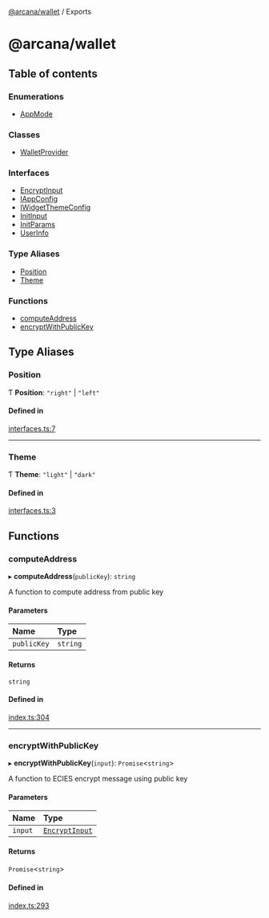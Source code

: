 [@arcana/wallet](README.md) / Exports

# @arcana/wallet

## Table of contents

### Enumerations

- [AppMode](enums/AppMode.md)

### Classes

- [WalletProvider](classes/WalletProvider.md)

### Interfaces

- [EncryptInput](interfaces/EncryptInput.md)
- [IAppConfig](interfaces/IAppConfig.md)
- [IWidgetThemeConfig](interfaces/IWidgetThemeConfig.md)
- [InitInput](interfaces/InitInput.md)
- [InitParams](interfaces/InitParams.md)
- [UserInfo](interfaces/UserInfo.md)

### Type Aliases

- [Position](modules.md#position)
- [Theme](modules.md#theme)

### Functions

- [computeAddress](modules.md#computeaddress)
- [encryptWithPublicKey](modules.md#encryptwithpublickey)

## Type Aliases

### Position

Ƭ **Position**: `"right"` \| `"left"`

#### Defined in

[interfaces.ts:7](https://github.com/arcana-network/wallet/blob/fc05803/src/interfaces.ts#L7)

---

### Theme

Ƭ **Theme**: `"light"` \| `"dark"`

#### Defined in

[interfaces.ts:3](https://github.com/arcana-network/wallet/blob/fc05803/src/interfaces.ts#L3)

## Functions

### computeAddress

▸ **computeAddress**(`publicKey`): `string`

A function to compute address from public key

#### Parameters

| Name        | Type     |
| :---------- | :------- |
| `publicKey` | `string` |

#### Returns

`string`

#### Defined in

[index.ts:304](https://github.com/arcana-network/wallet/blob/fc05803/src/index.ts#L304)

---

### encryptWithPublicKey

▸ **encryptWithPublicKey**(`input`): `Promise`<`string`\>

A function to ECIES encrypt message using public key

#### Parameters

| Name    | Type                                         |
| :------ | :------------------------------------------- |
| `input` | [`EncryptInput`](interfaces/EncryptInput.md) |

#### Returns

`Promise`<`string`\>

#### Defined in

[index.ts:293](https://github.com/arcana-network/wallet/blob/fc05803/src/index.ts#L293)
